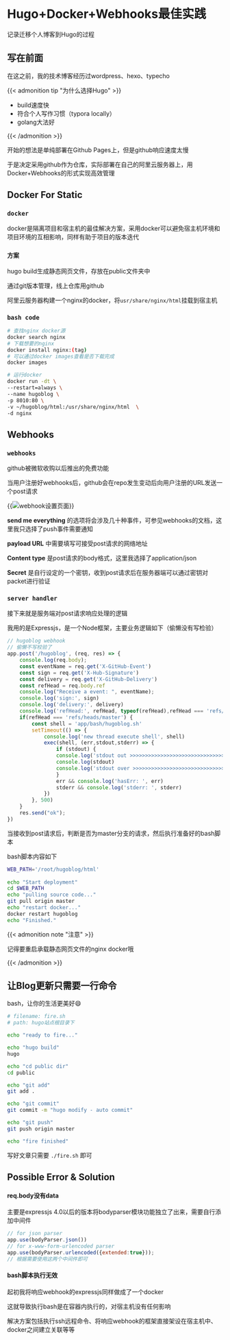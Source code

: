# Hugo+Docker+Webhooks最佳实践




记录迁移个人博客到Hugo的过程

## 写在前面

在这之前，我的技术博客经历过wordpress、hexo、typecho

{{< admonition tip "为什么选择Hugo" >}}

- build速度快
- 符合个人写作习惯（typora locally）
- golang大法好

{{< /admonition >}}

开始的想法是单纯部署在Github Pages上，但是github响应速度太慢

于是决定采用github作为仓库，实际部署在自己的阿里云服务器上，用Docker+Webhooks的形式实现高效管理



## Docker For Static

### `docker`

docker是隔离项目和宿主机的最佳解决方案，采用docker可以避免宿主机环境和项目环境的互相影响，同样有助于项目的版本迭代

### `方案`

hugo build生成静态网页文件，存放在public文件夹中

通过git版本管理，线上仓库用github

阿里云服务器构建一个nginx的docker，将`usr/share/nginx/html`挂载到宿主机

### `bash code`

```bash
# 查找nginx docker源
docker search nginx
# 下载想要的nginx
docker install nginx:(tag)
# 可以通过docker images查看是否下载完成
docker images

# 运行docker
docker run -dt \
--restart=always \
--name hugoblog \
-p 8010:80 \
-v ~/hugoblog/html:/usr/share/nginx/html  \
-d nginx
```



## Webhooks

### `webhooks`

github被微软收购以后推出的免费功能

当用户注册好webhooks后，github会在repo发生变动后向用户注册的URL发送一个post请求

{{<image src="http://qiniustorage.joyinn.top/webhook-setting.png" title="webhook设置页面">}}

**send me everything** 的选项将会涉及几十种事件，可参见webhooks的文档，这里我只选择了push事件需要通知

**payload URL** 中需要填写可接受post请求的网络地址

**Content type** 是post请求的body格式，这里我选择了application/json

**Secret** 是自行设定的一个密钥，收到post请求后在服务器端可以通过密钥对packet进行验证



### `server handler`

接下来就是服务端对post请求响应处理的逻辑

我用的是Expressjs，是一个Node框架，主要业务逻辑如下（偷懒没有写检验）

```javascript
// hugoblog webhook
// 偷懒不写校验了
app.post('/hugoblog', (req, res) => {
    console.log(req.body);
    const eventName = req.get('X-GitHub-Event')
    const sign = req.get('X-Hub-Signature')
    const delivery = req.get('X-GitHub-Delivery')
    const refHead = req.body.ref
    console.log("Receive a event: ", eventName);
    console.log('sign:', sign)
    console.log('delivery:', delivery)
    console.log('refHead:', refHead, typeof(refHead),refHead === 'refs/heads/master')
    if(refHead === 'refs/heads/master') {
        const shell = 'app/bash/hugoblog.sh'
        setTimeout(() => {
            console.log('new thread execute shell', shell)
            exec(shell, (err,stdout,stderr) => {
                if (stdout) {
                console.log('stdout out >>>>>>>>>>>>>>>>>>>>>>>>>>>>>>>>>>>')
                console.log(stdout)
                console.log('stdout over >>>>>>>>>>>>>>>>>>>>>>>>>>>>>>>>>>')
                }
                err && console.log('hasErr: ', err)
                stderr && console.log('stderr: ', stderr)
            })
        }, 500)
    }
    res.send("ok");
})
```

当接收到post请求后，判断是否为master分支的请求，然后执行准备好的bash脚本

bash脚本内容如下

```bash
WEB_PATH='/root/hugoblog/html'
 
echo "Start deployment"
cd $WEB_PATH
echo "pulling source code..."
git pull origin master
echo "restart docker..."
docker restart hugoblog
echo "Finished."
```

{{< admonition note "注意" >}}

记得要重启承载静态网页文件的nginx docker哦

{{< /admonition >}}



## 让Blog更新只需要一行命令

bash，让你的生活更美好:smile:

```bash
# filename: fire.sh
# path: hugo站点根目录下

echo "ready to fire..."

echo "hugo build"
hugo

echo "cd public dir"
cd public

echo "git add"
git add .

echo "git commit"
git commit -m "hugo modify - auto commit"

echo "git push"
git push origin master

echo "fire finished"
```



写好文章只需要 `./fire.sh` 即可



## Possible Error & Solution

#### req.body没有data

主要是expressjs 4.0以后的版本将bodyparser模块功能独立了出来，需要自行添加中间件

```javascript
// for json parser
app.use(bodyParser.json())
// for x-www-form-urlencoded parser
app.use(bodyParser.urlencoded({extended:true}));
// 根据需要使用这两个中间件即可
```



#### bash脚本执行无效

起初我将响应webhook的expressjs同样做成了一个docker

这就导致执行bash是在容器内执行的，对宿主机没有任何影响

解决方案包括执行ssh远程命令、将响应webhook的框架直接架设在宿主机中、docker之间建立关联等等






